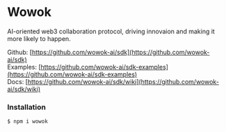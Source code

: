 
# Wowok

AI-oriented web3 collaboration protocol, driving innovaion and making it more likely to happen.

Github: [https://github.com/wowok-ai/sdk](https://github.com/wowok-ai/sdk)   
Examples: [https://github.com/wowok-ai/sdk-examples](https://github.com/wowok-ai/sdk-examples)     
Docs: [https://github.com/wowok-ai/sdk/wiki](https://github.com/wowok-ai/sdk/wiki)   

### Installation

```
$ npm i wowok
```




